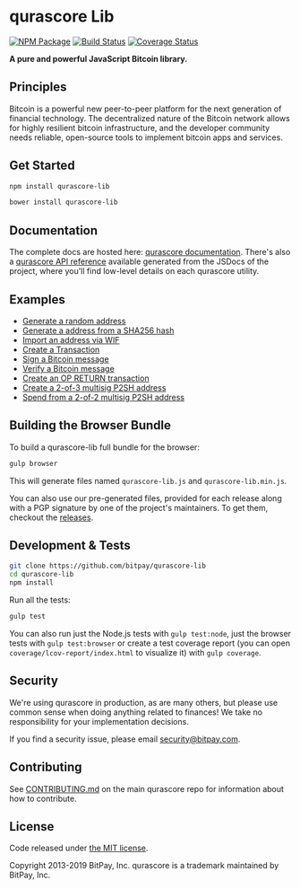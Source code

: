 # qurascore Lib

[![NPM Package](https://img.shields.io/npm/v/qurascore-lib.svg?style=flat-square)](https://www.npmjs.org/package/qurascore-lib)
[![Build Status](https://img.shields.io/travis/bitpay/qurascore-lib.svg?branch=master&style=flat-square)](https://travis-ci.org/bitpay/qurascore-lib)
[![Coverage Status](https://img.shields.io/coveralls/bitpay/qurascore-lib.svg?style=flat-square)](https://coveralls.io/r/bitpay/qurascore-lib)

**A pure and powerful JavaScript Bitcoin library.**

## Principles

Bitcoin is a powerful new peer-to-peer platform for the next generation of financial technology. The decentralized nature of the Bitcoin network allows for highly resilient bitcoin infrastructure, and the developer community needs reliable, open-source tools to implement bitcoin apps and services.

## Get Started

```sh
npm install qurascore-lib
```

```sh
bower install qurascore-lib
```

## Documentation

The complete docs are hosted here: [qurascore documentation](https://github.com/bitpay/qurascore). There's also a [qurascore API reference](https://github.com/bitpay/qurascore/blob/master/packages/qurascore-node/docs/api-documentation.md) available generated from the JSDocs of the project, where you'll find low-level details on each qurascore utility.

## Examples

- [Generate a random address](docs/examples.md#generate-a-random-address)
- [Generate a address from a SHA256 hash](docs/examples.md#generate-a-address-from-a-sha256-hash)
- [Import an address via WIF](docs/examples.md#import-an-address-via-wif)
- [Create a Transaction](docs/examples.md#create-a-transaction)
- [Sign a Bitcoin message](docs/examples.md#sign-a-bitcoin-message)
- [Verify a Bitcoin message](docs/examples.md#verify-a-bitcoin-message)
- [Create an OP RETURN transaction](docs/examples.md#create-an-op-return-transaction)
- [Create a 2-of-3 multisig P2SH address](docs/examples.md#create-a-2-of-3-multisig-p2sh-address)
- [Spend from a 2-of-2 multisig P2SH address](docs/examples.md#spend-from-a-2-of-2-multisig-p2sh-address)

## Building the Browser Bundle

To build a qurascore-lib full bundle for the browser:

```sh
gulp browser
```

This will generate files named `qurascore-lib.js` and `qurascore-lib.min.js`.

You can also use our pre-generated files, provided for each release along with a PGP signature by one of the project's maintainers. To get them, checkout the [releases](https://github.com/bitpay/qurascore/blob/master/packages/qurascore-lib/CHANGELOG.md).

## Development & Tests

```sh
git clone https://github.com/bitpay/qurascore-lib
cd qurascore-lib
npm install
```

Run all the tests:

```sh
gulp test
```

You can also run just the Node.js tests with `gulp test:node`, just the browser tests with `gulp test:browser` or create a test coverage report (you can open `coverage/lcov-report/index.html` to visualize it) with `gulp coverage`.

## Security

We're using qurascore in production, as are many others, but please use common sense when doing anything related to finances! We take no responsibility for your implementation decisions.

If you find a security issue, please email security@bitpay.com.

## Contributing

See [CONTRIBUTING.md](https://github.com/bitpay/qurascore/blob/master/Contributing.md) on the main qurascore repo for information about how to contribute.

## License

Code released under [the MIT license](https://github.com/bitpay/qurascore/blob/master/LICENSE).

Copyright 2013-2019 BitPay, Inc. qurascore is a trademark maintained by BitPay, Inc.
